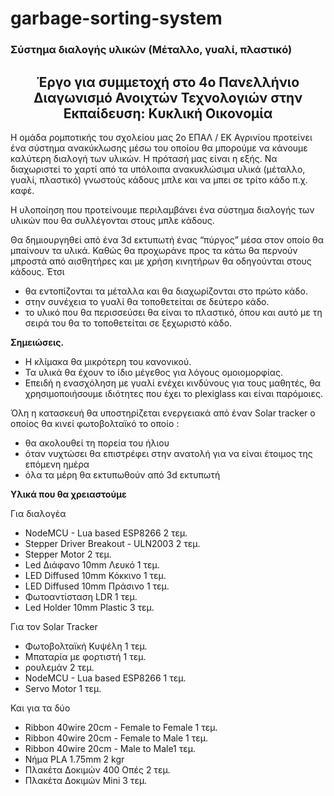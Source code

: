 # garbage-sorting-system

<h3 align= left>Σύστημα διαλογής υλικών (Μέταλλο, γυαλί, πλαστικό)</h3>

<h2 align= center>Έργο για συμμετοχή στο 4ο Πανελλήνιο Διαγωνισμό Ανοιχτών Τεχνολογιών στην Εκπαίδευση: Κυκλική Οικονομία</h2>


Η ομάδα ρομποτικής του σχολείου μας 2ο ΕΠΑΛ / ΕΚ Αγρινίου προτείνει ένα σύστημα ανακύκλωσης μέσω του οποίου θα μπορούμε να κάνουμε καλύτερη διαλογή των υλικών. Η πρότασή μας είναι η εξής. Να διαχωριστεί το χαρτί από τα υπόλοιπα ανακυκλώσιμα υλικά (μέταλλο, γυαλί, πλαστικό) γνωστούς κάδους μπλε και να μπει σε τρίτο κάδο π.χ. καφέ. 

Η υλοποίηση που προτείνουμε περιλαμβάνει ένα σύστημα διαλογής των υλικών που θα συλλέγονται στους μπλε κάδους. 

Θα δημιουργηθεί από ένα 3d εκτυπωτή ένας “πύργος” μέσα στον οποίο θα μπαίνουν τα υλικά. Καθώς θα προχωράνε προς τα κάτω θα περνούν μπροστά από αισθητήρες και με χρήση κινητήρων θα οδηγούνται στους κάδους. Έτσι 
<ul>
    <li>θα εντοπίζονται τα μέταλλα και θα διαχωρίζονται στο πρώτο κάδο. </li>
    <li>στην συνέχεια το γυαλί θα τοποθετείται σε δεύτερο κάδο. </li>
    <li>το υλικό που θα περισσεύσει θα είναι το πλαστικό, όπου και αυτό με τη σειρά του θα το τοποθετείται σε ξεχωριστό κάδο. </li>
</ul>

<b>Σημειώσεις.</b>
<ul>
    <li>Η κλίμακα θα μικρότερη του κανονικού. </li>
    <li>Τα υλικά θα έχουν το ίδιο μέγεθος για λόγους ομοιομορφίας. </li>
    <li>Επειδή η ενασχόληση με γυαλί ενέχει κινδύνους για τους μαθητές, θα χρησιμοποιήσουμε ιδιότητες που έχει το plexiglass και είναι παρόμοιες.</li>
</ul>


Όλη η κατασκευή θα υποστηρίζεται ενεργειακά από έναν Solar tracker ο οποίος θα κινεί φωτοβολταϊκό το οποίο :  <br> 
<ul>
   <li>θα ακολουθεί τη πορεία του ήλιου </li>
   <li>όταν νυχτώσει θα επιστρέφει στην ανατολή για να είναι έτοιμος της επόμενη ημέρα </li>
   <li>όλα τα μέρη θα εκτυπωθούν από 3d εκτυπωτή </li>
</ul>

<b>Υλικά που θα χρειαστούμε </b>

<p>Για διαλογέα
<ul>
  <li>NodeMCU - Lua based ESP8266 2 τεμ. </li>
  <li>Stepper Driver Breakout - ULN2003 2 τεμ.</li>
  <li>Stepper Motor 2 τεμ.</li>
  <li>Led Διάφανο 10mm Λευκό 1 τεμ.</li>
  <li>LED Diffused 10mm Κόκκινο 1 τεμ.</li>
  <li>LED Diffused 10mm Πράσινο 1 τεμ.</li>
  <li>Φωτοαντίσταση LDR  1 τεμ.</li>
  <li>Led Holder 10mm Plastic 3 τεμ.</li>
</ul>
    
<p>Για τον Solar Tracker
<ul>
   <li>Φωτοβολταϊκή Κυψέλη 1 τεμ.</li>
   <li>Μπαταρία με φορτιστή 1 τεμ.</li>
   <li>ρουλεμάν 2 τεμ.</li>
   <li>NodeMCU - Lua based ESP8266 1 τεμ.</li>
   <li>Servo Motor 1 τεμ.</li>
</ul>
 
<p>Και για τα δύο
<ul>
   <li>Ribbon 40wire 20cm - Female to Female 1 τεμ.</li>
   <li>Ribbon 40wire 20cm - Female to Μale 1 τεμ.</li>
   <li>Ribbon 40wire 20cm - Male to Male1 τεμ. </li>
   <li>Νήμα PLA 1.75mm 2 kgr</li>
   <li>Πλακέτα Δοκιμών 400 Οπές 2 τεμ.</li>
   <li>Πλακέτα Δοκιμών Mini 3 τεμ.</li>
</ul>
